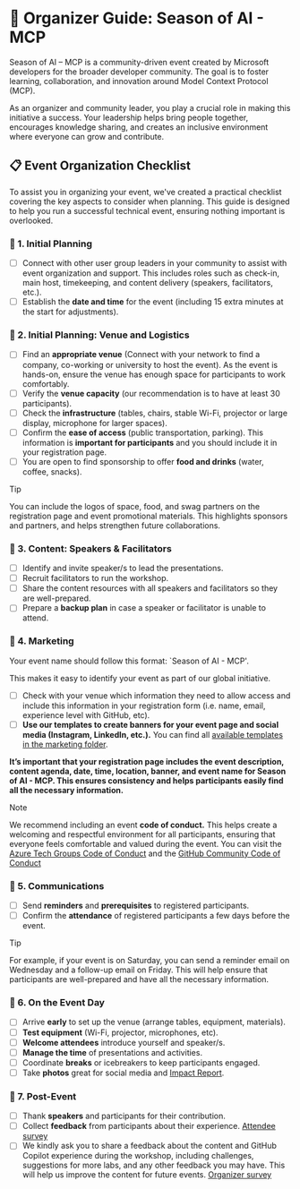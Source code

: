# 🎉 Organizer Guide: Season of AI - MCP

Season of AI – MCP is a community-driven event created by Microsoft developers for the broader developer community. The goal is to foster learning, collaboration, and innovation around Model Context Protocol (MCP).

As an organizer and community leader, you play a crucial role in making this initiative a success. Your leadership helps bring people together, encourages knowledge sharing, and creates an inclusive environment where everyone can grow and contribute.

## 📋 Event Organization Checklist

To assist you in organizing your event, we've created a practical checklist covering the key aspects to consider when planning. This guide is designed to help you run a successful technical event, ensuring nothing important is overlooked.

### 👥 1. Initial Planning

- [ ] Connect with other user group leaders in your community to assist with event organization and support. This includes roles such as check-in, main host, timekeeping, and content delivery (speakers, facilitators, etc.).
- [ ] Establish the **date and time** for the event (including 15 extra minutes at the start for adjustments).

### 🏢 2. Initial Planning: Venue and Logistics

- [ ] Find an **appropriate venue** (Connect with your network to find a company, co-working or university to host the event). As the event is hands-on, ensure the venue has enough space for participants to work comfortably.
- [ ] Verify the **venue capacity** (our recommendation is to have at least 30 participants).
- [ ] Check the **infrastructure** (tables, chairs, stable Wi-Fi, projector or large display, microphone for larger spaces).
- [ ] Confirm the **ease of access** (public transportation, parking). This information is **important for participants** and you should include it in your registration page.
- [ ] You are open to find sponsorship to offer **food and drinks** (water, coffee, snacks).

> [!TIP]
> You can include the logos of space, food, and swag partners on the registration page and event promotional materials. This highlights sponsors and partners, and helps strengthen future collaborations.

### 🎤 3. Content: Speakers & Facilitators

- [ ] Identify and invite speaker/s to lead the presentations.
- [ ] Recruit facilitators to run the workshop. 
- [ ] Share the content resources with all speakers and facilitators so they are well-prepared.
- [ ] Prepare a **backup plan** in case a speaker or facilitator is unable to attend.

### 📣 4. Marketing

Your event name should follow this format: `Season of AI - MCP'. 

This makes it easy to identify your event as part of our global initiative.

- [ ] Check with your venue which information they need to allow access and include this information in your registration form (i.e. name, email, experience level with GitHub, etc).
- [ ] **Use our templates to create banners for your event page and social media (Instagram, LinkedIn, etc.).** You can find all [available templates in the marketing folder](https://github.com/microsoft/community-content/tree/main/S5-Season-of-MCP/Marketing%20Kit).

**It’s important that your registration page includes the event description, content agenda, date, time, location, banner, and event name for Season of AI - MCP. This ensures consistency and helps participants easily find all the necessary information.**

> [!NOTE]
> We recommend including an event **code of conduct.** This helps create a welcoming and respectful environment for all participants, ensuring that everyone feels comfortable and valued during the event. You can visit the [Azure Tech Groups Code of Conduct](https://developer.microsoft.com/en-us/azure-tech-groups/code-of-conduct) and the [GitHub Community Code of Conduct](https://docs.github.com/en/site-policy/github-terms/github-community-code-of-conduct)

### 📧 5. Communications

- [ ] Send **reminders** and **prerequisites** to registered participants.
- [ ] Confirm the **attendance** of registered participants a few days before the event.

> [!TIP]
> For example, if your event is on Saturday, you can send a reminder email on Wednesday and a follow-up email on Friday. This will help ensure that participants are well-prepared and have all the necessary information.

### 📅 6. On the Event Day

- [ ] Arrive **early** to set up the venue (arrange tables, equipment, materials).
- [ ] **Test equipment** (Wi-Fi, projector, microphones, etc).
- [ ] **Welcome attendees** introduce yourself and speaker/s.
- [ ] **Manage the time** of presentations and activities.
- [ ] Coordinate **breaks** or icebreakers to keep participants engaged.
- [ ] Take **photos** great for social media and [Impact Report](https://aka.ms/soai/mcp/impactreport).

### 📝 7. Post-Event

- [ ] Thank **speakers** and participants for their contribution.
- [ ] Collect **feedback** from participants about their experience. [Attendee survey](https://aka.ms/soai/mcp/attendeesurvey)
- [ ] We kindly ask you to share a feedback about the content and GitHub Copilot experience during the workshop, including challenges, suggestions for more labs, and any other feedback you may have. This will help us improve the content for future events. [Organizer survey](https://aka.ms/soai/mcp/organizersurvey)
